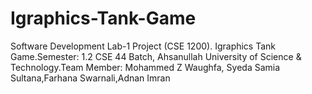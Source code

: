 # Igraphics-Tank-Game
 Software Development Lab-1 Project (CSE 1200). Igraphics Tank Game.Semester: 1.2 CSE 44 Batch, Ahsanullah University of Science & Technology.Team Member: Mohammed Z Waughfa, Syeda Samia Sultana,Farhana Swarnali,Adnan Imran 

